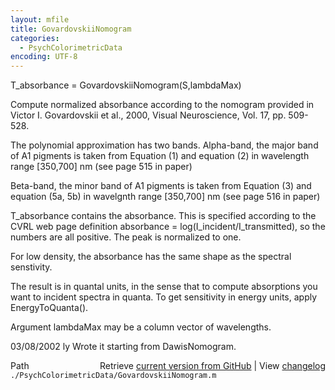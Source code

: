```yaml
---
layout: mfile
title: GovardovskiiNomogram
categories:
  - PsychColorimetricData
encoding: UTF-8
---
```


T\_absorbance = GovardovskiiNomogram(S,lambdaMax)

Compute normalized absorbance according to the
nomogram provided in Victor I. Govardovskii et al., 2000,
Visual Neuroscience, Vol. 17, pp. 509-528.

The polynomial approximation has two bands.
Alpha-band, the major band of A1 pigments is taken from
Equation (1) and equation (2) in wavelength range [350,700] nm
(see page 515 in paper)

Beta-band, the minor band of A1 pigments is taken from
Equation (3) and equation (5a, 5b) in wavelgnth range [350,700] nm
(see page 516 in paper)

T\_absorbance contains the absorbance.
This is specified according to the CVRL web page
definition absorbance = log(I\_incident/I\_transmitted),
so the numbers are all positive.  The peak is normalized
to one.

For low density, the absorbance has the same shape as
the spectral senstivity.

The result is in quantal units, in the sense that to compute
absorptions you want to incident spectra in quanta.
To get sensitivity in energy units, apply EnergyToQuanta().

Argument lambdaMax may be a column vector of wavelengths.

03/08/2002 ly  Wrote it starting from DawisNomogram.


<div class="code_header" style="text-align:right;">
  <span style="float:left;">Path&nbsp;&nbsp;</span> <span class="counter">Retrieve <a href=
  "https://raw.github.com/Psychtoolbox-3/Psychtoolbox-3/beta/./PsychColorimetricData/GovardovskiiNomogram.m">current version from GitHub</a> | View <a href=
  "https://github.com/Psychtoolbox-3/Psychtoolbox-3/commits/beta/./PsychColorimetricData/GovardovskiiNomogram.m">changelog</a></span>
</div>
<div class="code">
  <code>./PsychColorimetricData/GovardovskiiNomogram.m</code>
</div>
